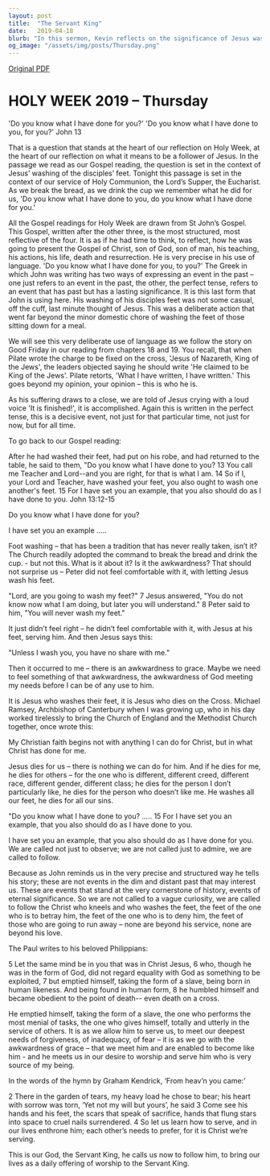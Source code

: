 ```yaml
---
layout: post
title:  "The Servant King"
date:   2019-04-18
blurb: "In this sermon, Kevin reflects on the significance of Jesus washing the disciples' feet and his sacrifice on the cross. He emphasizes the importance of understanding and accepting the grace of Jesus, and following his example of service and humility. The sermon encourages listeners to not only admire Jesus' actions but to embody them in their own lives."
og_image: "/assets/img/posts/Thursday.png"
---
```

[Original PDF](/assets/pdf/Thursday.pdf)    
# HOLY WEEK 2019 – Thursday

'Do you know what I have done for you?' 'Do you know what I have done to you, for you?' John 13

That is a question that stands at the heart of our reflection on Holy Week, at the heart of our reflection on what it means to be a follower of Jesus. In the passage we read as our Gospel reading, the question is set in the context of Jesus’ washing of the disciples’ feet. Tonight this passage is set in the context of our service of Holy Communion, the Lord’s Supper, the Eucharist. As we break the bread, as we drink the cup we remember what he did for us, 'Do you know what I have done to you, do you know what I have done for you.'

All the Gospel readings for Holy Week are drawn from St John’s Gospel. This Gospel, written after the other three, is the most structured, most reflective of the four. It is as if he had time to think, to reflect, how he was going to present the Gospel of Christ, son of God, son of man, his teaching, his actions, his life, death and resurrection. He is very precise in his use of language. 'Do you know what I have done for you, to you?' The Greek in which John was writing has two ways of expressing an event in the past – one just refers to an event in the past, the other, the perfect tense, refers to an event that has past but has a lasting significance. It is this last form that John is using here. His washing of his disciples feet was not some casual, off the cuff, last minute thought of Jesus. This was a deliberate action that went far beyond the minor domestic chore of washing the feet of those sitting down for a meal.

We will see this very deliberate use of language as we follow the story on Good Friday in our reading from chapters 18 and 19. You recall, that when Pilate wrote the charge to be fixed on the cross, 'Jesus of Nazareth, King of the Jews', the leaders objected saying he should write 'He claimed to be King of the Jews'. Pilate retorts, 'What I have written, I have written.' This goes beyond my opinion, your opinion – this is who he is.

As his suffering draws to a close, we are told of Jesus crying with a loud voice 'It is finished!', it is accomplished. Again this is written in the perfect tense, this is a decisive event, not just for that particular time, not just for now, but for all time.

To go back to our Gospel reading:

After he had washed their feet, had put on his robe, and had returned to the table, he said to them, "Do you know what I have done to you? 13 You call me Teacher and Lord--and you are right, for that is what I am. 14 So if I, your Lord and Teacher, have washed your feet, you also ought to wash one another's feet. 15 For I have set you an example, that you also should do as I have done to you. John 13:12-15

Do you know what I have done for you?

I have set you an example …..

Foot washing – that has been a tradition that has never really taken, isn’t it? The Church readily adopted the command to break the bread and drink the cup. - but not this. What is it about it? Is it the awkwardness? That should not surprise us – Peter did not feel comfortable with it, with letting Jesus wash his feet.

"Lord, are you going to wash my feet?" 7 Jesus answered, "You do not know now what I am doing, but later you will understand." 8 Peter said to him, "You will never wash my feet."

It just didn’t feel right – he didn’t feel comfortable with it, with Jesus at his feet, serving him. And then Jesus says this:

"Unless I wash you, you have no share with me."

Then it occurred to me – there is an awkwardness to grace. Maybe we need to feel something of that awkwardness, the awkwardness of God meeting my needs before I can be of any use to him.

It is Jesus who washes their feet, it is Jesus who dies on the Cross. Michael Ramsey, Archbishop of Canterbury when I was growing up, who in his day worked tirelessly to bring the Church of England and the Methodist Church together, once wrote this:

My Christian faith begins not with anything I can do for Christ, but in what Christ has done for me.

Jesus dies for us – there is nothing we can do for him. And if he dies for me, he dies for others – for the one who is different, different creed, different race, different gender, different class; he dies for the person I don’t particularly like, he dies for the person who doesn’t like me. He washes all our feet, he dies for all our sins.

"Do you know what I have done to you? ….. 15 For I have set you an example, that you also should do as I have done to you.

I have set you an example, that you also should do as I have done for you. We are called not just to observe; we are not called just to admire, we are called to follow.

Because as John reminds us in the very precise and structured way he tells his story; these are not events in the dim and distant past that may interest us. These are events that stand at the very cornerstone of history, events of eternal significance. So we are not called to a vague curiosity, we are called to follow the Christ who kneels and who washes the feet, the feet of the one who is to betray him, the feet of the one who is to deny him, the feet of those who are going to run away – none are beyond his service, none are beyond his love.

The Paul writes to his beloved Philippians:

5 Let the same mind be in you that was in Christ Jesus,
6 who, though he was in the form of God,
did not regard equality with God
as something to be exploited,
7 but emptied himself,
taking the form of a slave,
being born in human likeness.
And being found in human form,
8 he humbled himself
and became obedient to the point of death--
even death on a cross.

He emptied himself, taking the form of a slave, the one who performs the most menial of tasks, the one who gives himself, totally and utterly in the service of others. It is as we allow him to serve us, to meet our deepest needs of forgiveness, of inadequacy, of fear – it is as we go with the awkwardness of grace – that we meet him and are enabled to become like him - and he meets us in our desire to worship and serve him who is very source of my being.

In the words of the hymn by Graham Kendrick, ‘From heav’n you came:’

2 There in the garden of tears,
my heavy load he chose to bear;
his heart with sorrow was torn,
‘Yet not my will but yours’, he said
3 Come see his hands and his feet,
the scars that speak of sacrifice,
hands that flung stars into space
to cruel nails surrendered.
4 So let us learn how to serve,
and in our lives enthrone him;
each other’s needs to prefer,
for it is Christ we’re serving.

This is our God, the Servant King,
he calls us now to follow him,
to bring our lives as a daily offering
of worship to the Servant King.
